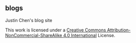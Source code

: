 ## blogs

Justin Chen's blog site

This work is licensed under a [Creative Commons Attribution-NonCommercial-ShareAlike 4.0 International](https://creativecommons.org/licenses/by-nc-sa/4.0/) License.
